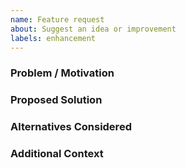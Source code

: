 ```yaml
---
name: Feature request
about: Suggest an idea or improvement
labels: enhancement
---
```


### Problem / Motivation

### Proposed Solution

### Alternatives Considered

### Additional Context

